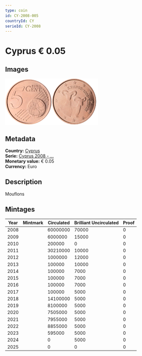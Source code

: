 ```yaml
---
type: coin
id: CY-2008-005
countryId: CY
serieId: CY-2008
---
```


# Cyprus € 0.05

## Images

<img src="../../../Images/common-2007-005.webp" height="150" alt="Front image"><img src="Images/cyprus-2008-005.webp" height="150" alt="Back image">

## Metadata

**Country:** [Cyprus](../index.md)\
**Serie:** [Cyprus 2008 - ...](index.md)\
**Monetary value:** € 0.05\
**Currency:** Euro

## Description

Mouflons

## Mintages

| Year | Mintmark | Circulated | Brilliant Uncirculated | Proof |
| ---- | -------- | ---------- | ---------------------- | ----- |
| 2008 |          | 60000000   | 70000                  | 0     |
| 2009 |          | 6000000    | 15000                  | 0     |
| 2010 |          | 200000     | 0                      | 0     |
| 2011 |          | 30210000   | 10000                  | 0     |
| 2012 |          | 1000000    | 12000                  | 0     |
| 2013 |          | 100000     | 10000                  | 0     |
| 2014 |          | 100000     | 7000                   | 0     |
| 2015 |          | 100000     | 7000                   | 0     |
| 2016 |          | 100000     | 7000                   | 0     |
| 2017 |          | 100000     | 5000                   | 0     |
| 2018 |          | 14100000   | 5000                   | 0     |
| 2019 |          | 8100000    | 5000                   | 0     |
| 2020 |          | 7505000    | 5000                   | 0     |
| 2021 |          | 7955000    | 5000                   | 0     |
| 2022 |          | 8855000    | 5000                   | 0     |
| 2023 |          | 595000     | 5000                   | 0     |
| 2024 |          | 0          | 5000                   | 0     |
| 2025 |          | 0          | 0                      | 0     |
